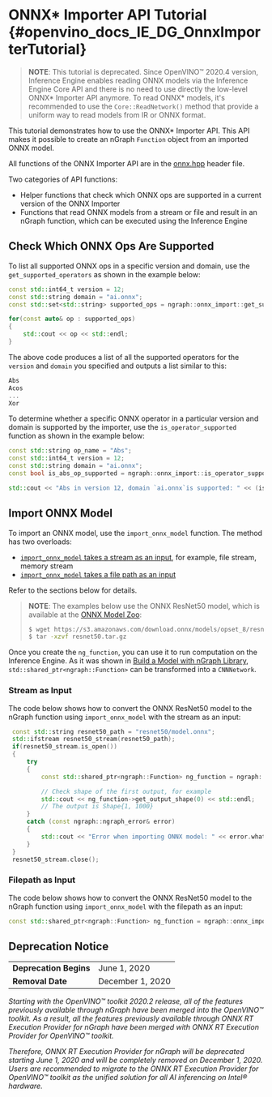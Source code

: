 # ONNX* Importer API Tutorial {#openvino_docs_IE_DG_OnnxImporterTutorial}

> **NOTE**: This tutorial is deprecated. Since OpenVINO™ 2020.4 version, Inference Engine enables reading ONNX models via the Inference Engine Core API
> and there is no need to use directly the low-level ONNX* Importer API anymore. 
> To read ONNX\* models, it's recommended to use the `Core::ReadNetwork()` method that provide a uniform way to read models from IR or ONNX format.

This tutorial demonstrates how to use the ONNX\* Importer API.
This API makes it possible to create an nGraph `Function` object from an imported ONNX model.

All functions of the ONNX Importer API are in the [onnx.hpp][onnx_header] header file.

Two categories of API functions:
* Helper functions that check which ONNX ops are supported in a current version of the ONNX Importer
* Functions that read ONNX models from a stream or file and result in an nGraph function, which can be executed using the Inference Engine

## Check Which ONNX Ops Are Supported

To list all supported ONNX ops in a specific version and domain, use the `get_supported_operators` 
as shown in the example below:
```cpp
const std::int64_t version = 12;
const std::string domain = "ai.onnx";
const std::set<std::string> supported_ops = ngraph::onnx_import::get_supported_operators(version, domain);

for(const auto& op : supported_ops)
{
    std::cout << op << std::endl;
}
```
The above code produces a list of all the supported operators for the `version` and `domain` you specified and outputs a list similar to this:
```cpp
Abs
Acos
...
Xor
```

To determine whether a specific ONNX operator in a particular version and domain is supported by the importer, use the `is_operator_supported` function as shown in the example below:
```cpp
const std::string op_name = "Abs";
const std::int64_t version = 12;
const std::string domain = "ai.onnx";
const bool is_abs_op_supported = ngraph::onnx_import::is_operator_supported(op_name, version, domain);

std::cout << "Abs in version 12, domain `ai.onnx`is supported: " << (is_abs_op_supported ? "true" : "false") << std::endl;
```

## Import ONNX Model

To import an ONNX model, use the `import_onnx_model` function.
The method has two overloads:
* <a href="#stream">`import_onnx_model` takes a stream as an input</a>, for example, file stream, memory stream
* <a href="#path">`import_onnx_model` takes a file path as an input</a>

Refer to the sections below for details.

> **NOTE**: The examples below use the ONNX ResNet50 model, which is available at the [ONNX Model Zoo][onnx_model_zoo]:
> ```bash
> $ wget https://s3.amazonaws.com/download.onnx/models/opset_8/resnet50.tar.gz
> $ tar -xzvf resnet50.tar.gz
> ```

Once you create the `ng_function`, you can use it to run computation on the Inference Engine.
As it was shown in [Build a Model with nGraph Library](../nGraph_DG/build_function.md), `std::shared_ptr<ngraph::Function>` can be transformed into a `CNNNetwork`.


### <a name="stream">Stream as Input</a>

The code below shows how to convert the ONNX ResNet50 model to the nGraph function using `import_onnx_model` with the stream as an input:

```cpp
 const std::string resnet50_path = "resnet50/model.onnx";
 std::ifstream resnet50_stream(resnet50_path);
 if(resnet50_stream.is_open())
 {
     try
     {
         const std::shared_ptr<ngraph::Function> ng_function = ngraph::onnx_import::import_onnx_model(resnet50_stream);

         // Check shape of the first output, for example
         std::cout << ng_function->get_output_shape(0) << std::endl;
         // The output is Shape{1, 1000}
     }
     catch (const ngraph::ngraph_error& error)
     {
         std::cout << "Error when importing ONNX model: " << error.what() << std::endl;
     }
 }
 resnet50_stream.close();
```

### <a name="path">Filepath as Input</a>

The code below shows how to convert the ONNX ResNet50 model to the nGraph function using `import_onnx_model` with the filepath as an input:
```cpp
const std::shared_ptr<ngraph::Function> ng_function = ngraph::onnx_import::import_onnx_model(resnet50_path);
```

[onnx_header]: https://github.com/NervanaSystems/ngraph/blob/master/src/ngraph/frontend/onnx_import/onnx.hpp
[onnx_model_zoo]: https://github.com/onnx/models


## Deprecation Notice

<table>
  <tr>
    <td><strong>Deprecation Begins</strong></td>
    <td>June 1, 2020</td>
  </tr>
  <tr>
    <td><strong>Removal Date</strong></td>
    <td>December 1, 2020</td>
  </tr>
</table> 

*Starting with the OpenVINO™ toolkit 2020.2 release, all of the features previously available through nGraph have been merged into the OpenVINO™ toolkit. As a result, all the features previously available through ONNX RT Execution Provider for nGraph have been merged with ONNX RT Execution Provider for OpenVINO™ toolkit.*

*Therefore, ONNX RT Execution Provider for nGraph will be deprecated starting June 1, 2020 and will be completely removed on December 1, 2020. Users are recommended to migrate to the ONNX RT Execution Provider for OpenVINO™ toolkit as the unified solution for all AI inferencing on Intel® hardware.*

